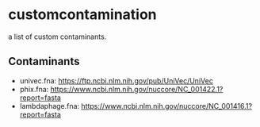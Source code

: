 # customcontamination

a list of custom contaminants.

## Contaminants

 - univec.fna: https://ftp.ncbi.nlm.nih.gov/pub/UniVec/UniVec  
 - phix.fna: https://www.ncbi.nlm.nih.gov/nuccore/NC_001422.1?report=fasta
 - lambdaphage.fna: https://www.ncbi.nlm.nih.gov/nuccore/NC_001416.1?report=fasta 
